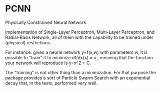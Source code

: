 # PCNN
Physically Constrained Neural Network

Implementation of Single-Layer Perceptron, Multi-Layer Perceptron, and Radial-Basis Network, all of them with the capability to be trained under (physical) restrictions.

For instance: given a neural network y=f(x,w) with parameters w, it is possible to "train" it to minimize df/dx(x) = x , meaning that the function your network will reproduce is y=x^2 + C.

The "training" is not other thing than a minimization. For that purpose the package provides a sort of Particle Swarm Search with an exponential decay that, in the tests, performed very well.
